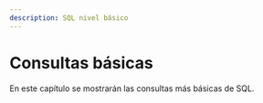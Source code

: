 ```yaml
---
description: SQL nivel básico
---
```


# Consultas básicas

En este capítulo se mostrarán las consultas más básicas de SQL.

